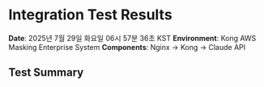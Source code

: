 # Integration Test Results

**Date**: 2025년 7월 29일 화요일 06시 57분 36초 KST
**Environment**: Kong AWS Masking Enterprise System
**Components**: Nginx → Kong → Claude API

## Test Summary

